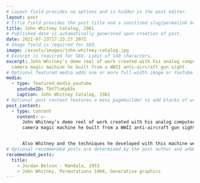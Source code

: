```yaml
---
# Layout field provides no options and is hidden in the post editor.
layout: post
# Title field provides the post title and a sanitized slug/permalink based on the title content. !!! Use a descriptive title and then do not change it !!!
title: John Whitney Catalog, 1961
# Published date is automatically generated upon creation of post.
date: 2021-07-23T17:23:27.207Z
# Image field is required for SEO.
image: /assets/images/john-whitney-catalog.jpg
# Excerpt is required for SEO. Limit of 140 characters.
excerpt: John Whitney’s demo reel of work created with his analog computer/film
  camera magic machine he built from a WWII anti-aircraft gun sight.
# Optional featured media adds one or more full-width image or YouTube embeds to the top of the post.
media:
  - type: featured_media_youtube
    youtubeID: TbV7loKp69s
    caption: John Whitney Catalog, 1961
# Optional post content features a mini pagebuilder to add blocks of written content, images, and YouTube embeds to the post. Recommended at least one instance of WYSIWYG block.
post_content:
  - type: content
    content: >-
      John Whitney’s demo reel of work created with his analog computer/film
      camera magic machine he built from a WWII anti-aircraft gun sight.


      Also Whitney and the techniques he developed with this machine were what inspired Douglas Trumbull (special fx wizard) to use the slit scan technique on 2001: A Space Odyssey
# Optional recommended posts are determined by the post author and added here. This is good for SEO and internal linking.
recommended_posts:
  title:
    - Jordan Belson - Mandala, 1953
    - John Whitney, Permutations 1966, Generative graphics
---
```

